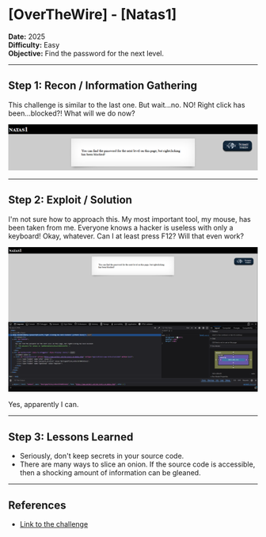 # [OverTheWire] - [Natas1]

**Date:** 2025  
**Difficulty:** Easy   
**Objective:** Find the password for the next level.

---

## Step 1: Recon / Information Gathering

This challenge is similar to the last one. But wait...no. NO! Right click has been...blocked?! What will we do now?

![Screenshot of challenge text](/Assets/Natas1.png)

---

## Step 2: Exploit / Solution

I'm not sure how to approach this. My most important tool, my mouse, has been taken from me. Everyone knows a hacker is useless with only a keyboard! Okay, whatever. Can I at least press F12? Will that even work?

![Screenshot of challenge text](/Assets/Natas1_source.png)

Yes, apparently I can.

---

## Step 3: Lessons Learned
- Seriously, don't keep secrets in your source code.  
- There are many ways to slice an onion. If the source code is accessible, then a shocking amount of information can be gleaned.  

---

## References
- [Link to the challenge](https://overthewire.org/wargames/natas/natas1.html)   
